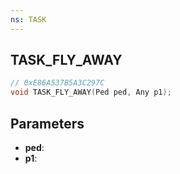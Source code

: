 ```yaml
---
ns: TASK
---
```

## TASK_FLY_AWAY

```c
// 0xE86A537B5A3C297C
void TASK_FLY_AWAY(Ped ped, Any p1);
```

## Parameters
* **ped**:
* **p1**:
